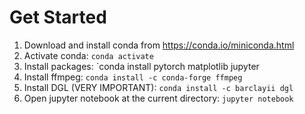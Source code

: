 Get Started
==========

1. Download and install conda from https://conda.io/miniconda.html
2. Activate conda:
  `conda activate`
3. Install packages:
  `conda install pytorch matplotlib jupyter
4. Install ffmpeg:
  `conda install -c conda-forge ffmpeg`
5. Install DGL (VERY IMPORTANT):
  `conda install -c barclayii dgl`
6. Open jupyter notebook at the current directory:
  `jupyter notebook`
